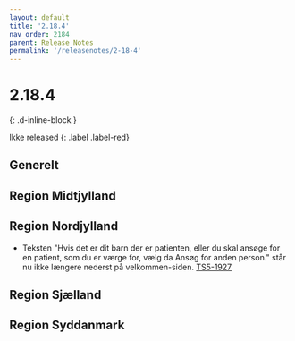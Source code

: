 ```yaml
---
layout: default
title: '2.18.4'
nav_order: 2184
parent: Release Notes
permalink: '/releasenotes/2-18-4'
---
```


# 2.18.4
{: .d-inline-block }

Ikke released
{: .label .label-red}

## Generelt

## Region Midtjylland

## Region Nordjylland
- Teksten "Hvis det er dit barn der er patienten, eller du skal ansøge for en patient, som du er værge for, vælg da Ansøg for anden person." står nu ikke længere nederst på velkommen-siden. [TS5-1927](https://sd.trifork.com/browse/TS5-1927)
  
## Region Sjælland

## Region Syddanmark
